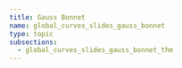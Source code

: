 ```yaml
---
title: Gauss Bonnet
name: global_curves_slides_gauss_bonnet
type: topic
subsections:
  - global_curves_slides_gauss_bonnet_thm
---
```

